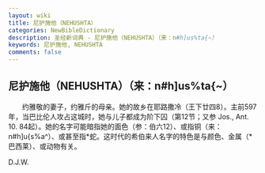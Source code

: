 ```yaml
---
layout: wiki
title: 尼护施他（NEHUSHTA）
categories: NewBibleDictionary
description: 圣经新词典 - 尼护施他（NEHUSHTA）（来：n#h]us%ta{~）
keywords: 尼护施他, NEHUSHTA
comments: false
---
```


## 尼护施他（NEHUSHTA）（来：n#h]us%ta{~）

　　约雅敬的妻子，约雅斤的母亲。她的故乡在耶路撒冷（王下廿四8）。主前597年，当巴比伦人攻占这城时，她与儿子都成为阶下囚（第12节；又参 Jos., Ant. 10. 84起）。她的名字可能暗指她的面色（参：伯六12）、或指铜（来：n#h]u{s%a^）、或甚至指*蛇。这时代的希伯来人名字的特色是与颜色、金属（*巴西莱）、或动物有关。

D.J.W.








